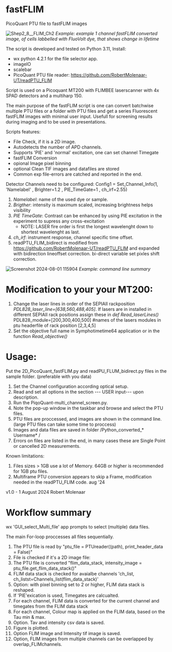 # fastFLIM
PicoQuant PTU file to fastFLIM images

![Shep2_8__FLIM_Ch2](https://github.com/user-attachments/assets/af13818b-e88d-4016-9ef7-f5fd62ec7158)
*Example: example 1 channel fastFLIM converted image, of cells labbelled with FluoVolt dye, that shows change in lifetime*

The script is developed and tested on Python 3.11, Install:

- wx python 4.2.1 for the file selector app.
- imageIO
- scalebar 
- PicoQuant PTU file reader: https://github.com/RobertMolenaar-UT/readPTU_FLIM

Script is used on a Picoquant MT200 with FLIMBEE laserscanner with 4x SPAD detectors and a multiharp 150.

The main purpose of the fastFLIM script is one can convert batchwise multiple PTU files or a folder with PTU files and get a series Fluorescent fastFLIM images with minimal user input. Usefull for screening results during imaging and to be used in presentations.

Scripts features:  
- File Check, if it is a 2D  image.
- Autodetects the number of APD channels. 
- Supports 'PIE' and 'normal' excitation, one can set channel Timegate
- fastFLIM Conversion
- opional Image pixel binning
- optional Clean TIF images and datafiles are stored
- Common exp file-errors are catched and reported in the end.

Detector Channels need to be configured:
Config1 = Set_Channel_Info(1,
                           'Namelabel'   ,
                           Brighter=1.2      ,
                           PIE_TimeGate=1  ,
                           ch_irf=2.55)

1. *Namelabel*: name of the used dye or sample.
2. *Brigther*: 	intensity is maximum scaled, increasing brightness helps visibility
3. *PIE TimeGate*: Contrast can be enhanced by using PIE excitation in the experiment to supress any cross-excitation 
	- NOTE: LASER fire order is first the longest wavelenght down to shortest wavelenght as last.
4. *ch_irf*: instrument response, channel specific time offset.
5. readPTU_FLIM_bidirect is modified from https://github.com/RobertMolenaar-UT/readPTU_FLIM and expanded with bidirection lineoffset correction. bi-direct variable set pixles shift correction.

![Screenshot 2024-08-01 115904](https://github.com/user-attachments/assets/d5c1737b-26cc-4bff-8c75-d49b447a3d44)
*Example: command line summary*

# Modification to your your MT200:

1.  Change the laser lines in order of the SEPIAII rackposition *PDL828_laser_line=[638,560,488,405]*. If lasers are in installed in different SEPIAII rack positions assign these in *def Read_laserLines()*  PDL828_module=[200,300,400,500]  #names of the lasers modules in ptu headerfile of rack position [2,3,4,5] 	
2.  Set the objective full name in Symphotimetime64 application or in the function *Read_objective()*

# Usage: 

Put the 2D_PicoQuant_fastFLIM.py and readPU_FLUM_bidirect.py files in the sample folder. (preferable with you data)

1. Set the Channel configuration according optical setup.
2. Read and set all options in the section --- USER input---  upon description.
3. Run the PiqoQuant-multi_channel_screen.py.
4. Note the pop-up window in the taskbar and browse and select the PTU files.
5. PTU files are proccessed, and images are shown in the command line. (large PTU files can take some time to proccess)
6. Images and data files are saved in folder /Python_converted_* Username* /
7. Errors on files are listed in the end, in many cases these are Single Point or cancelled 2D measurements.

Known limitations: 

1. Files sizes > 1GB use a lot of Memory. 64GB or higher is recommended for 1GB ptu files. 
2. Multiframe PTU conversion appears to skip a Frame, modification needed in the readPTU_FLIM code. aug '24


v1.0 - 1 August 2024 Robert Molenaar 



# Workflow summary
 
wx 'GUI_select_Multi_file' app prompts to select (multiple) data files. 

The main For-loop proccesses all files sequentially.

1. The PTU file is read by "ptu_file  = PTUreader((path), print_header_data = False)"
2. File is checked if it's a 2D image file:
3. The PTU file is converted "flim_data_stack, intensity_image = ptu_file.get_flim_data_stack()"
4. FLIM data stack is checked for avaialbe channels 'ch_list, ch_listst=Channels_list(flim_data_stack)'
5. Option: with pixel binning set to 2 or higher, FLIM data stack is reshaped.
6. If 'PIE'exication is used, Timegates are calcualted.
7. For each channel, FLIM data is converted for the current channel and timegates from the FLIM data stack
8. For each channel, Colour map is applied on the FLIM data, based on the Tau min & max.
9. Option. Tav and intensity csv data is saved.
10. Figure is plotted.
11. Option  FLIM image and Intensity tif image is saved.
12. Option, FLIM images from multiple channels can be overlapped by overlap_FLIMchannels.



